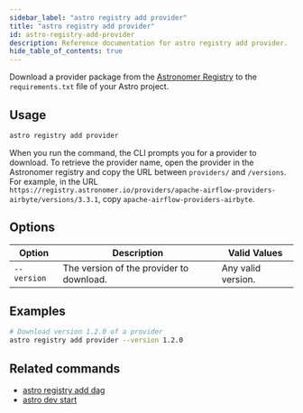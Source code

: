 ```yaml
---
sidebar_label: "astro registry add provider"
title: "astro registry add provider"
id: astro-registry-add-provider
description: Reference documentation for astro registry add provider.
hide_table_of_contents: true
---
```


Download a provider package from the [Astronomer Registry](https://registry.astronomer.io/) to the `requirements.txt` file of your Astro project. 

## Usage 

```sh
astro registry add provider
```

When you run the command, the CLI prompts you for a provider to download. To retrieve the provider name, open the provider in the Astronomer registry and copy the URL between `providers/` and `/versions`. For example, in the URL `https://registry.astronomer.io/providers/apache-airflow-providers-airbyte/versions/3.3.1`, copy `apache-airflow-providers-airbyte`. 

## Options

| Option            | Description                                                                                                                             | Valid Values  |
| ----------------- | --------------------------------------------------------------------------------------------------------------------------------------- | ------------- |
| `--version`   | The version of the provider to download.                                                                                                      | Any valid version.   |

## Examples

```sh
# Download version 1.2.0 of a provider
astro registry add provider --version 1.2.0
```

## Related commands

- [astro registry add dag](cli/astro-registry-add-dag.md)
- [astro dev start](cli/astro-dev-start.md)
